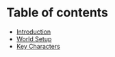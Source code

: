 # Table of contents

* [Introduction](README.md)
* [World Setup](world-setup.md)
* [Key Characters](key-characters.md)
